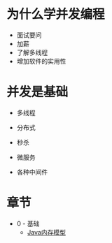# 为什么学并发编程

- 面试要问
- 加薪
- 了解多线程
- 增加软件的实用性

# 并发是基础

- 多线程

- 分布式

- 秒杀

- 微服务

- 各种中间件




# 章节

- 0 - 基础
  - [Java内存模型](https://github.com/leosanqing/Java-Notes/blob/master/ConcurrencyProgramming/0-%E5%9F%BA%E7%A1%80/Java%20%E5%86%85%E5%AD%98%E6%A8%A1%E5%9E%8B/Java%E5%86%85%E5%AD%98%E6%A8%A1%E5%9E%8B.md) 


